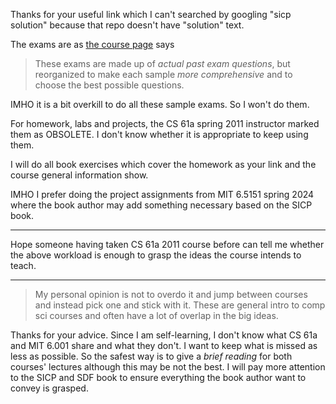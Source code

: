 Thanks for your useful link which I can't searched by googling "sicp solution" because that repo doesn't have "solution" text.

The exams are as [the course page](http://wla.berkeley.edu/~cs61a/reader/vol2.html) says
> These exams are made up of *actual past exam questions*, but reorganized to make each sample *more comprehensive* and to choose the best possible questions.

IMHO it is a bit overkill to do all these sample exams. So I won't do them.

For homework, labs and projects, the CS 61a spring 2011 instructor marked them as OBSOLETE. I don't know whether it is appropriate to keep using them.

I will do all book exercises which cover the homework as your link and the course general information show. 

IMHO I prefer doing the project assignments from MIT 6.5151 spring 2024 where the book author may add something necessary based on the SICP book.

---

Hope someone having taken CS 61a 2011 course before can tell me whether the above workload is enough to grasp the ideas the course intends to teach.

---

> My personal opinion is not to overdo it and jump between courses and instead pick one and stick with it. These are general intro to comp sci courses and often have a lot of overlap in the big ideas.

Thanks for your advice. Since I am self-learning, I don't know what CS 61a and MIT 6.001 share and what they don't. I want to keep what is missed as less as possible. So the safest way is to give a *brief reading* for both courses' lectures although this may be not the best. I will pay more attention to the SICP and SDF book to ensure everything the book author want to convey is grasped.